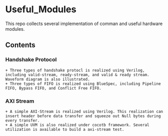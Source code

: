 # Useful_Modules
This repo collects several implementation of comman and useful hardware modules.

## Contents

### Handshake Protocol

    + Three types of handshake protocl is realized using Verilog, including valid-stream, ready-stream, and valid & ready stream. Waveform diagram is also illustrated.
    + Three types of FIFO is realized using BlueSpec, including Pipeline FIFO, Bypass FIFO, and Conflict Free FIFO.

### AXI Stream

    + A simple AXI-Stream is realized using Verilog. This realization can insert header before data transfer and squeeze out Null bytes during every transfer.
    + A simple UVM is also realized under cocotb framework. Several utilization is available to build a axi-stream test.